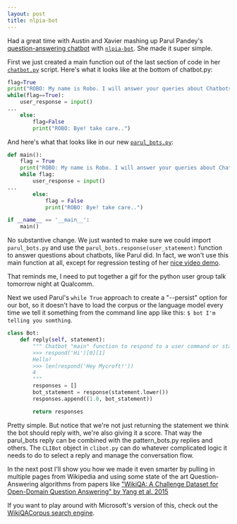 ```yaml
---
layout: post
title: nlpia-bot
---
```


Had a great time with Austin and Xavier mashing up Parul Pandey's [question-answering chatbot](https://github.com/parulnith/Building-a-Simple-Chatbot-in-Python-using-NLTK) with [`nlpia-bot`](http://github.com/nlpia/nlpia-bot). She made it super simple.

First we just created a main function out of the last section of code in her [`chatbot.py`](https://github.com/parulnith/Building-a-Simple-Chatbot-in-Python-using-NLTK/blob/master/chatbot.py) script. Here's what it looks like at the bottom of chatbot.py:


```python
flag=True
print("ROBO: My name is Robo. I will answer your queries about Chatbots. If you want to exit, type Bye!")
while(flag==True):
    user_response = input()
...
    else:
        flag=False
        print("ROBO: Bye! take care..")
```

And here's what that looks like in our new [`parul_bots.py`](https://github.com/nlpia/nlpia-bot/blob/master/nlpia_bot/parul_bots.py):

```python
def main():
    flag = True
    print("ROBO: My name is Robo. I will answer your queries about Chatbots. If you want to exit, type Bye!")
    while flag:
        user_response = input()
...
        else:
            flag = False
            print("ROBO: Bye! take care..")

if __name__ == '__main__':
    main()
```

No substantive change. We just wanted to make sure we could import `parul_bots.py` and use the `parul_bots.response(user_statement)` function to answer questions about chatbots, like Parul did.
In fact, we won't use this main function at all, except for regression testing of her [nice video demo](https://camo.githubusercontent.com/7c063ef77b2b524c7a32e2e794255f811ebffb59/68747470733a2f2f63646e2d696d616765732d312e6d656469756d2e636f6d2f6d61782f3830302f312a70506356665a37692d674c4d6162556f6c337a657a412e676966).

That reminds me, I need to put together a gif for the python user group talk tomorrow night at Qualcomm.

Next we used Parul's `while True` approach to create a "--persist" option for our bot, so it doesn't have to load the corpus or the language model every time we tell it something from the command line app like this: `$ bot I'm telling you somthing`.

```python
class Bot:
    def reply(self, statement):
        """ Chatbot "main" function to respond to a user command or statement
        >>> respond('Hi')[0][1]
        Hello!
        >>> len(respond('Hey Mycroft!'))
        4
        """
        responses = []
        bot_statement = response(statement.lower())
        responses.append((1.0, bot_statement))

        return responses
```

Pretty simple.
But notice that we're not just returning the statement we think the bot should reply with, we're also giving it a score. That way the parul_bots reply can be combined with the pattern_bots.py replies and others. The `CLIBot` object in `clibot.py` can do whatever complicated logic it needs to do to select a reply and manage the conversation flow.

In the next post I'll show you how we made it even smarter by pulling in multiple pages from Wikipedia and using some state of the art Question-Answering algorithms from papers like ["WikiQA: A Challenge Dataset for Open-Domain Question Answering" by Yang et al. 2015](https://www.aclweb.org/anthology/attachments/D15-1237.Presentation.pptx)

If you want to play around with Microsoft's version of this, check out the [WikiQACorpus search engine](https://www.english-corpora.org/wiki/).
